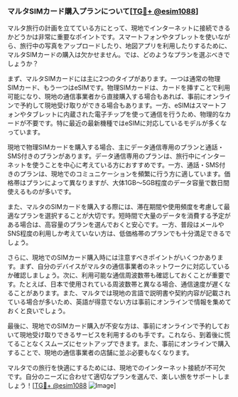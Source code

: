### マルタSIMカード購入プランについて[[TG💪+ @esim1088](https://t.me/s/esim1088)]

マルタ旅行の計画を立てている方にとって、現地でインターネットに接続できるかどうかは非常に重要なポイントです。スマートフォンやタブレットを使いながら、旅行中の写真をアップロードしたり、地図アプリを利用したりするために、マルタSIMカードの購入は欠かせません。では、どのようなプランを選ぶべきでしょうか？

まず、マルタSIMカードには主に2つのタイプがあります。一つは通常の物理SIMカード、もう一つはeSIMです。物理SIMカードは、カードを挿すことで利用可能になり、現地の通信事業者から直接購入する場合もあれば、事前にオンラインで予約して現地受け取りができる場合もあります。一方、eSIMはスマートフォンやタブレットに内蔵された電子チップを使って通信を行うため、物理的なカードが不要です。特に最近の最新機種ではeSIMに対応しているモデルが多くなっています。

現地で物理SIMカードを購入する場合、主にデータ通信専用のプランと通話・SMS付きのプランがあります。データ通信専用のプランは、旅行中にインターネットを使うことを中心に考えている方におすすめです。一方、通話・SMS付きのプランは、現地でのコミュニケーションを頻繁に行う方に適しています。価格帯はプランによって異なりますが、大体1GB〜5GB程度のデータ容量で数日間使えるものが多いです。

また、マルタのSIMカードを購入する際には、滞在期間や使用頻度を考慮して最適なプランを選択することが大切です。短時間で大量のデータを消費する予定がある場合は、高容量のプランを選んでおくと安心です。一方、普段はメールやSNS程度の利用しか考えていない方は、低価格帯のプランでも十分満足できるでしょう。

さらに、現地でのSIMカード購入時には注意すべきポイントがいくつかあります。まず、自分のデバイスがマルタの通信事業者のネットワークに対応しているか確認しましょう。次に、利用可能な通信周波数帯も確認しておくことが重要です。たとえば、日本で使用されている周波数帯と異なる場合、通信速度が遅くなることがあります。また、マルタでは現地の言語で説明書や契約内容が記載されている場合が多いため、英語が得意でない方は事前にオンラインで情報を集めておくと良いでしょう。

最後に、現地でのSIMカード購入が不安な方は、事前にオンラインで予約しておいて現地受け取りできるサービスを利用するのも手です。これなら、到着後に慌てることなくスムーズにセットアップできます。また、事前にオンラインで購入することで、現地の通信事業者の店舗に並ぶ必要もなくなります。

マルタでの旅行を快適にするためには、現地でのインターネット接続が不可欠です。自分のニーズに合わせて適切なプランを選んで、楽しい旅をサポートしましょう！[[TG💪+ @esim1088](https://t.me/s/esim1088) ![Image](https://i.postimg.cc/Y0z9fWf4/image.png)]